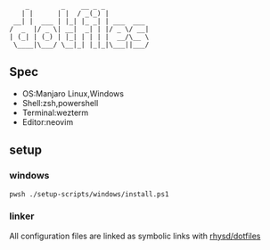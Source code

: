         _        _    __ _ _
       | |      | |  / _(_) |
     __| |  ___ | |_| |_ _| | ___  ___
    /  _  |/ _ \| __|  _| | |/ _ \/ __|
    | (_| | (_) | |_| | | | |  __/\__ \
     \____|\___/ \__|_| |_|_|\___||___/

## Spec
* OS:Manjaro Linux,Windows
* Shell:zsh,powershell
* Terminal:wezterm
* Editor:neovim

## setup

### windows
`pwsh ./setup-scripts/windows/install.ps1` 

### linker
All configuration files are linked as symbolic links with [rhysd/dotfiles](https://github.com/rhysd/dotfiles) 
